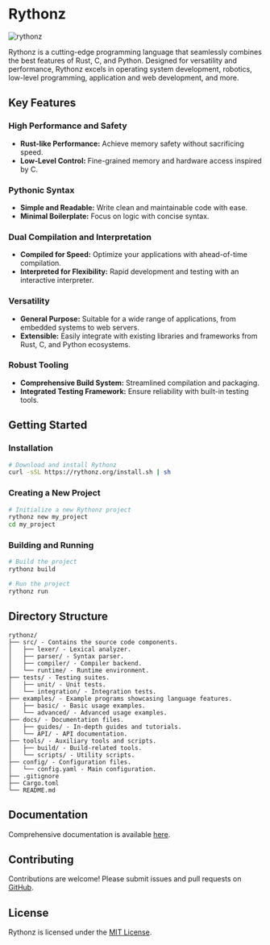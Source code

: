 # Rythonz

![rythonz](https://github.com/user-attachments/assets/13fa9d2d-e3dd-4a46-8fcf-3d5bc6924b1d)

Rythonz is a cutting-edge programming language that seamlessly combines the best features of Rust, C, and Python. Designed for versatility and performance, Rythonz excels in operating system development, robotics, low-level programming, application and web development, and more.

## Key Features

### High Performance and Safety
- **Rust-like Performance:** Achieve memory safety without sacrificing speed.
- **Low-Level Control:** Fine-grained memory and hardware access inspired by C.

### Pythonic Syntax
- **Simple and Readable:** Write clean and maintainable code with ease.
- **Minimal Boilerplate:** Focus on logic with concise syntax.

### Dual Compilation and Interpretation
- **Compiled for Speed:** Optimize your applications with ahead-of-time compilation.
- **Interpreted for Flexibility:** Rapid development and testing with an interactive interpreter.

### Versatility
- **General Purpose:** Suitable for a wide range of applications, from embedded systems to web servers.
- **Extensible:** Easily integrate with existing libraries and frameworks from Rust, C, and Python ecosystems.

### Robust Tooling
- **Comprehensive Build System:** Streamlined compilation and packaging.
- **Integrated Testing Framework:** Ensure reliability with built-in testing tools.

## Getting Started

### Installation

```bash
# Download and install Rythonz
curl -sSL https://rythonz.org/install.sh | sh
```

### Creating a New Project

```bash
# Initialize a new Rythonz project
rythonz new my_project
cd my_project
```

### Building and Running

```bash
# Build the project
rythonz build

# Run the project
rythonz run
```

## Directory Structure

```
rythonz/
├── src/ - Contains the source code components.
│   ├── lexer/ - Lexical analyzer.
│   ├── parser/ - Syntax parser.
│   ├── compiler/ - Compiler backend.
│   └── runtime/ - Runtime environment.
├── tests/ - Testing suites.
│   ├── unit/ - Unit tests.
│   └── integration/ - Integration tests.
├── examples/ - Example programs showcasing language features.
│   ├── basic/ - Basic usage examples.
│   └── advanced/ - Advanced usage examples.
├── docs/ - Documentation files.
│   ├── guides/ - In-depth guides and tutorials.
│   └── API/ - API documentation.
├── tools/ - Auxiliary tools and scripts.
│   ├── build/ - Build-related tools.
│   └── scripts/ - Utility scripts.
├── config/ - Configuration files.
│   └── config.yaml - Main configuration.
├── .gitignore
├── Cargo.toml
└── README.md
```

## Documentation

Comprehensive documentation is available [here](https://rythonz.org/docs).

## Contributing

Contributions are welcome! Please submit issues and pull requests on [GitHub](https://github.com/rythonz/rythonz).

## License

Rythonz is licensed under the [MIT License](LICENSE).
